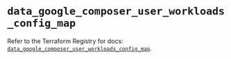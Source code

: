 # `data_google_composer_user_workloads_config_map`

Refer to the Terraform Registry for docs: [`data_google_composer_user_workloads_config_map`](https://registry.terraform.io/providers/hashicorp/google-beta/6.6.0/docs/data-sources/google_composer_user_workloads_config_map).
